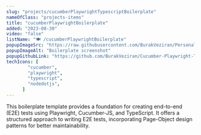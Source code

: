 ```yaml
---
slug: "projects/cucumberPlaywrightTypescriptBoilerplate"
nameOfClass: "projects-items"
title: "cucumberPlaywrightBoilerplate"
added: "2023-08-30"
video: "false"
listName: "🍽️ /cucumberPlaywrightBoilerplate"
popupImageSrc: "https://raw.githubusercontent.com/BurakVeziran/Personal-Website/main/static/boilerplate.png"
popupImageAlt: "Boilerplate screenshot"
popupGithubLink: "https://github.com/BurakVeziran/Cucumber-Playwright-Typescript-Boilerplate"
techIcons: [
        "cucumber",
        "playwright",
        "typescript",
        "nodedotjs",
      ]
---
```


This boilerplate template provides a foundation for creating end-to-end (E2E) tests using Playwright, Cucumber-JS, and TypeScript. It offers a structured approach to writing E2E tests, incorporating Page-Object design patterns for better maintainability.

